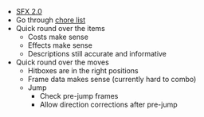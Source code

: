 - [SFX 2.0](/docs/tasks/before_locals_test/sfx_2.0.md)
- Go through [chore list](/docs/tasks/chore_tracker.md)
- Quick round over the items
  - Costs make sense
  - Effects make sense
  - Descriptions still accurate and informative
- Quick round over the moves
  - Hitboxes are in the right positions
  - Frame data makes sense (currently hard to combo)
  - Jump
    - Check pre-jump frames
    - Allow direction corrections after pre-jump
